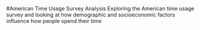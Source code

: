 #American Time Usage Survey Analysis
Exploring the American time usage survey and looking at how demographic and socioeconomic factors influence how people spend their time

